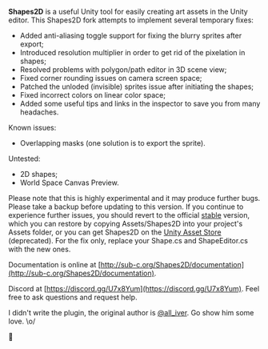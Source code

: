 **Shapes2D** is a useful Unity tool for easily creating art assets in the Unity editor. This Shapes2D fork attempts to implement several temporary fixes:   
  * Added anti-aliasing toggle support for fixing the blurry sprites after export;
  * Introduced resolution multiplier in order to get rid of the pixelation in shapes;
  * Resolved problems with polygon/path editor in 3D scene view;
  * Fixed corner rounding issues on camera screen space;
  * Patched the unloded (invisible) sprites issue after initiating the shapes;
  * Fixed incorrect colors on linear color space;
  * Added some useful tips and links in the inspector to save you from many headaches.
 
Known issues:
  * Overlapping masks (one solution is to export the sprite).

Untested:
  * 2D shapes;
  * World Space Canvas Preview.

Please note that this is highly experimental and it may produce further bugs. Please take a backup before updating to this version. If you continue to experience further issues, you should revert to the official [stable](https://https://github.com/all-iver/shapes2d) version, which you can restore by copying Assets/Shapes2D into your project's Assets folder, or you can get Shapes2D on the [Unity Asset Store](https://assetstore.unity.com/packages/tools/sprite-management/shapes2d-make-art-fast-62586) (deprecated). For the fix only, replace your Shape.cs and ShapeEditor.cs with the new ones.

Documentation is online at [http://sub-c.org/Shapes2D/documentation](http://sub-c.org/Shapes2D/documentation).

Discord at [https://discord.gg/U7x8Yum](https://discord.gg/U7x8Yum). Feel free to ask questions and request help.

I didn't write the plugin, the original author is [@all_iver](https://twitter.com/all_iver). Go show him some love. \o/

🥞
